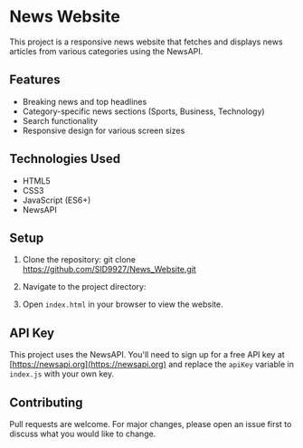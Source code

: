 # News Website

This project is a responsive news website that fetches and displays news articles from various categories using the NewsAPI.

## Features

- Breaking news and top headlines
- Category-specific news sections (Sports, Business, Technology)
- Search functionality
- Responsive design for various screen sizes

## Technologies Used

- HTML5
- CSS3
- JavaScript (ES6+)
- NewsAPI

## Setup

1. Clone the repository:
   git clone https://github.com/SID9927/News_Website.git

2.  Navigate to the project directory:

3. Open `index.html` in your browser to view the website.

## API Key

This project uses the NewsAPI. You'll need to sign up for a free API key at [https://newsapi.org](https://newsapi.org) and replace the `apiKey` variable in `index.js` with your own key.

## Contributing

Pull requests are welcome. For major changes, please open an issue first to discuss what you would like to change.
